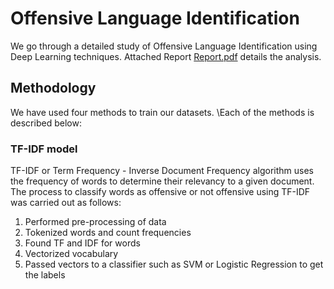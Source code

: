 # Offensive Language Identification

We go through a detailed study of Offensive Language Identification using Deep Learning techniques. Attached Report [Report.pdf](https://github.com/hanzalah21027/Offensive-Language-Identification/blob/main/Report.pdf) details the analysis.

## Methodology

We have used four methods to train our datasets.
\Each of the methods is described below:
### TF-IDF model
TF-IDF or Term Frequency - Inverse Document
Frequency algorithm uses the frequency of words
to determine their relevancy to a given document.
The process to classify words as offensive or not
offensive using TF-IDF was carried out as follows:
1. Performed pre-processing of data
2. Tokenized words and count frequencies
3. Found TF and IDF for words
4. Vectorized vocabulary
5. Passed vectors to a classifier such as SVM or
Logistic Regression to get the labels
